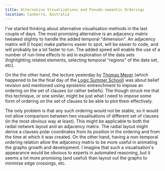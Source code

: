 ```yaml
---
title: Alternative Visualizations and Pseudo-semantic Orderings
location: Canberra, Australia
---
```


I've started thinking about alternative visualisation methods in the last
couple of days. The most promising alternative is an adjacency matrix tweaked
slightly to handle the added temporal "dimension". An adjacency matrix will [I
hope] make patterns easier to spot, will be easier to code, and will probably
be a lot faster to run. The added speed will enable the use of a number of
run-time effects to aid in exploration of the data sets (highlighting related
elements, selecting temporal "regions" of the data set, etc).

On the the other hand, the lecture yesterday by [Thomas Meyer][1] (which
happened to be the final day of the [Logic Summer School][2]) was about belief
revision and mentioned using epistemic entrenchment to impose an ordering on
the set of clauses (or rather beliefs). The though struck me that this
technique, or one similar, might be just what I need to impose some form of
ordering on the set of clauses to be able to plot them effectively.

[1]: http://www.cse.unsw.edu.au/~tmeyer/pubs.html
[2]: http://lss.rsise.anu.edu.au

The only problem is that any such ordering would not be stable, so it would
not allow comparison between two visualisations of different set of clauses
(in the most obvious way at least). This might be applicable to both the
radial network layout and an adjacency matrix. The radial layout might derive
a clauses polar coordinates from its position in the ordering and from the
time at which it was created. On the other hand, having a non-temporal
ordering relation allow the adjacency matrix to be more useful in animating
the graphs growth and development. I imagine that such a visualisation's
appearance would be obvious to experts in automated reasoning, but it seems a
lot more promising (and useful) than layout out the graphs to minimise edge
crossings, etc.
